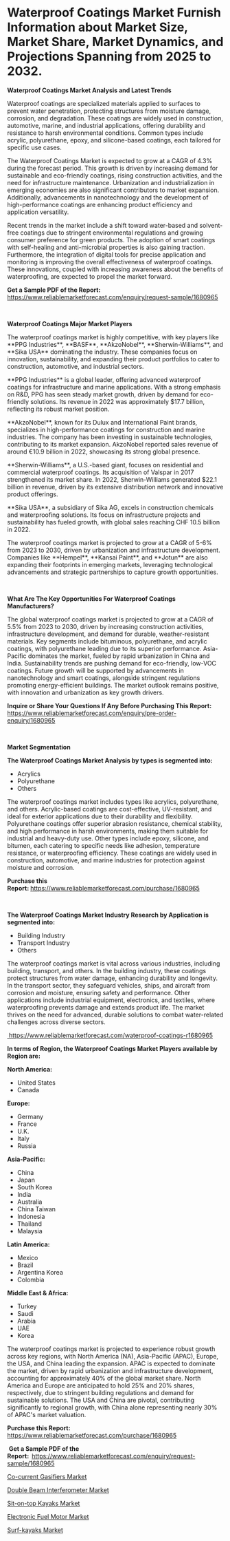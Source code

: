 <p><h1>Waterproof Coatings Market Furnish Information about Market Size, Market Share, Market Dynamics, and Projections Spanning from 2025 to 2032.</h1></p><p><strong>Waterproof Coatings Market Analysis and Latest Trends</strong></p>
<p><p>Waterproof coatings are specialized materials applied to surfaces to prevent water penetration, protecting structures from moisture damage, corrosion, and degradation. These coatings are widely used in construction, automotive, marine, and industrial applications, offering durability and resistance to harsh environmental conditions. Common types include acrylic, polyurethane, epoxy, and silicone-based coatings, each tailored for specific use cases.</p><p>The Waterproof Coatings Market is expected to grow at a CAGR of 4.3% during the forecast period. This growth is driven by increasing demand for sustainable and eco-friendly coatings, rising construction activities, and the need for infrastructure maintenance. Urbanization and industrialization in emerging economies are also significant contributors to market expansion. Additionally, advancements in nanotechnology and the development of high-performance coatings are enhancing product efficiency and application versatility.</p><p>Recent trends in the market include a shift toward water-based and solvent-free coatings due to stringent environmental regulations and growing consumer preference for green products. The adoption of smart coatings with self-healing and anti-microbial properties is also gaining traction. Furthermore, the integration of digital tools for precise application and monitoring is improving the overall effectiveness of waterproof coatings. These innovations, coupled with increasing awareness about the benefits of waterproofing, are expected to propel the market forward.</p></p>
<p><strong>Get a Sample PDF of the Report:&nbsp;</strong> <a href="https://www.reliablemarketforecast.com/enquiry/request-sample/1680965?utm_campaign=1899&utm_medium=2&utm_source=Github&utm_content=ia&utm_term=26012025&utm_id=waterproof-coatings">https://www.reliablemarketforecast.com/enquiry/request-sample/1680965</a></p>
<p>&nbsp;</p>
<p><strong>Waterproof Coatings Major Market Players</strong></p>
<p><p>The waterproof coatings market is highly competitive, with key players like **PPG Industries**, **BASF**, **AkzoNobel**, **Sherwin-Williams**, and **Sika USA** dominating the industry. These companies focus on innovation, sustainability, and expanding their product portfolios to cater to construction, automotive, and industrial sectors.</p><p>**PPG Industries** is a global leader, offering advanced waterproof coatings for infrastructure and marine applications. With a strong emphasis on R&D, PPG has seen steady market growth, driven by demand for eco-friendly solutions. Its revenue in 2022 was approximately $17.7 billion, reflecting its robust market position.</p><p>**AkzoNobel**, known for its Dulux and International Paint brands, specializes in high-performance coatings for construction and marine industries. The company has been investing in sustainable technologies, contributing to its market expansion. AkzoNobel reported sales revenue of around €10.9 billion in 2022, showcasing its strong global presence.</p><p>**Sherwin-Williams**, a U.S.-based giant, focuses on residential and commercial waterproof coatings. Its acquisition of Valspar in 2017 strengthened its market share. In 2022, Sherwin-Williams generated $22.1 billion in revenue, driven by its extensive distribution network and innovative product offerings.</p><p>**Sika USA**, a subsidiary of Sika AG, excels in construction chemicals and waterproofing solutions. Its focus on infrastructure projects and sustainability has fueled growth, with global sales reaching CHF 10.5 billion in 2022.</p><p>The waterproof coatings market is projected to grow at a CAGR of 5-6% from 2023 to 2030, driven by urbanization and infrastructure development. Companies like **Hempel**, **Kansai Paint**, and **Jotun** are also expanding their footprints in emerging markets, leveraging technological advancements and strategic partnerships to capture growth opportunities.</p></p>
<p>&nbsp;</p>
<p><strong>What Are The Key Opportunities For Waterproof Coatings Manufacturers?</strong></p>
<p><p>The global waterproof coatings market is projected to grow at a CAGR of 5.5% from 2023 to 2030, driven by increasing construction activities, infrastructure development, and demand for durable, weather-resistant materials. Key segments include bituminous, polyurethane, and acrylic coatings, with polyurethane leading due to its superior performance. Asia-Pacific dominates the market, fueled by rapid urbanization in China and India. Sustainability trends are pushing demand for eco-friendly, low-VOC coatings. Future growth will be supported by advancements in nanotechnology and smart coatings, alongside stringent regulations promoting energy-efficient buildings. The market outlook remains positive, with innovation and urbanization as key growth drivers.</p></p>
<p><strong>Inquire or Share Your Questions If Any Before Purchasing This Report:</strong> <a href="https://www.reliablemarketforecast.com/enquiry/pre-order-enquiry/1680965?utm_campaign=1899&utm_medium=2&utm_source=Github&utm_content=ia&utm_term=26012025&utm_id=waterproof-coatings">https://www.reliablemarketforecast.com/enquiry/pre-order-enquiry/1680965</a></p>
<p>&nbsp;</p>
<p><strong>Market Segmentation</strong></p>
<p><strong>The Waterproof Coatings Market Analysis by types is segmented into:</strong></p>
<p><ul><li>Acrylics</li><li>Polyurethane</li><li>Others</li></ul></p>
<p><p>The waterproof coatings market includes types like acrylics, polyurethane, and others. Acrylic-based coatings are cost-effective, UV-resistant, and ideal for exterior applications due to their durability and flexibility. Polyurethane coatings offer superior abrasion resistance, chemical stability, and high performance in harsh environments, making them suitable for industrial and heavy-duty use. Other types include epoxy, silicone, and bitumen, each catering to specific needs like adhesion, temperature resistance, or waterproofing efficiency. These coatings are widely used in construction, automotive, and marine industries for protection against moisture and corrosion.</p></p>
<p><strong>Purchase this Report:&nbsp;</strong><a href="https://www.reliablemarketforecast.com/purchase/1680965?utm_campaign=1899&utm_medium=2&utm_source=Github&utm_content=ia&utm_term=26012025&utm_id=waterproof-coatings">https://www.reliablemarketforecast.com/purchase/1680965</a></p>
<p>&nbsp;</p>
<p><strong>The Waterproof Coatings Market Industry Research by Application is segmented into:</strong></p>
<p><ul><li>Building Industry</li><li>Transport Industry</li><li>Others</li></ul></p>
<p><p>The waterproof coatings market is vital across various industries, including building, transport, and others. In the building industry, these coatings protect structures from water damage, enhancing durability and longevity. In the transport sector, they safeguard vehicles, ships, and aircraft from corrosion and moisture, ensuring safety and performance. Other applications include industrial equipment, electronics, and textiles, where waterproofing prevents damage and extends product life. The market thrives on the need for advanced, durable solutions to combat water-related challenges across diverse sectors.</p></p>
<p><a href="https://www.reliablemarketforecast.com/waterproof-coatings-r1680965?utm_campaign=1899&utm_medium=2&utm_source=Github&utm_content=ia&utm_term=26012025&utm_id=waterproof-coatings">&nbsp;https://www.reliablemarketforecast.com/waterproof-coatings-r1680965</a></p>
<p><strong>In terms of Region, the Waterproof Coatings Market Players available by Region are:</strong></p>
<p>
    <p> <strong> North America: </strong>
        <ul>
            <li>United States</li>
            <li>Canada</li>
        </ul>
        </p> 
    <p> <strong> Europe: </strong>
        <ul>
            <li>Germany</li>
            <li>France</li>
            <li>U.K.</li>
            <li>Italy</li>
            <li>Russia</li>
        </ul>
        </p> 
    <p> <strong> Asia-Pacific: </strong>
        <ul>
            <li>China</li>
            <li>Japan</li>
            <li>South Korea</li>
            <li>India</li>
            <li>Australia</li>
            <li>China Taiwan</li>
            <li>Indonesia</li>
            <li>Thailand</li>
            <li>Malaysia</li>
        </ul>
        </p> 
    <p> <strong> Latin America: </strong>
        <ul>
            <li>Mexico</li>
            <li>Brazil</li>
            <li>Argentina Korea</li>
            <li>Colombia</li>
        </ul>
        </p> 
    <p> <strong> Middle East & Africa: </strong>
        <ul>
            <li>Turkey</li>
            <li>Saudi</li>
            <li>Arabia</li>
            <li>UAE</li>
            <li>Korea</li>
        </ul>
    </p>
    </p>
<p><p>The waterproof coatings market is projected to experience robust growth across key regions, with North America (NA), Asia-Pacific (APAC), Europe, the USA, and China leading the expansion. APAC is expected to dominate the market, driven by rapid urbanization and infrastructure development, accounting for approximately 40% of the global market share. North America and Europe are anticipated to hold 25% and 20% shares, respectively, due to stringent building regulations and demand for sustainable solutions. The USA and China are pivotal, contributing significantly to regional growth, with China alone representing nearly 30% of APAC's market valuation.</p></p>
<p><strong>Purchase this Report: </strong><a href="https://www.reliablemarketforecast.com/purchase/1680965?utm_campaign=1899&utm_medium=2&utm_source=Github&utm_content=ia&utm_term=26012025&utm_id=waterproof-coatings">https://www.reliablemarketforecast.com/purchase/1680965</a></p>
<p>&nbsp;<strong>Get a Sample PDF of the Report:&nbsp;&nbsp;</strong><a href="https://www.reliablemarketforecast.com/enquiry/request-sample/1680965?utm_campaign=1899&utm_medium=2&utm_source=Github&utm_content=ia&utm_term=26012025&utm_id=waterproof-coatings">https://www.reliablemarketforecast.com/enquiry/request-sample/1680965</a></p>
<p><strong></strong></p>
<p><p><a href="https://www.linkedin.com/pulse/market-demand-revenue-analysis-co-current-gasifiers-projected-zpfmf?utm_campaign=1899&utm_medium=2&utm_source=Github&utm_content=ia&utm_term=26012025&utm_id=waterproof-coatings">Co-current Gasifiers Market</a></p><p><a href="https://www.linkedin.com/pulse/astudy-onthe-global-double-beam-interferometer-market-includinginformation-fadqf?utm_campaign=1899&utm_medium=2&utm_source=Github&utm_content=ia&utm_term=26012025&utm_id=waterproof-coatings">Double Beam Interferometer Market</a></p><p><a href="https://www.linkedin.com/pulse/anticipated-growth-sit-on-top-kayaks-market-2025-2032-w8slc?utm_campaign=1899&utm_medium=2&utm_source=Github&utm_content=ia&utm_term=26012025&utm_id=waterproof-coatings">Sit-on-top Kayaks Market</a></p><p><a href="https://www.linkedin.com/pulse/evaluating-impact-latest-trends-electronic-fuel-motor-market-geemf?utm_campaign=1899&utm_medium=2&utm_source=Github&utm_content=ia&utm_term=26012025&utm_id=waterproof-coatings">Electronic Fuel Motor Market</a></p><p><a href="https://www.linkedin.com/pulse/global-surf-kayaks-market-forecast-2025-2032-component-application-uylxc?utm_campaign=1899&utm_medium=2&utm_source=Github&utm_content=ia&utm_term=26012025&utm_id=waterproof-coatings">Surf-kayaks Market</a></p></p>